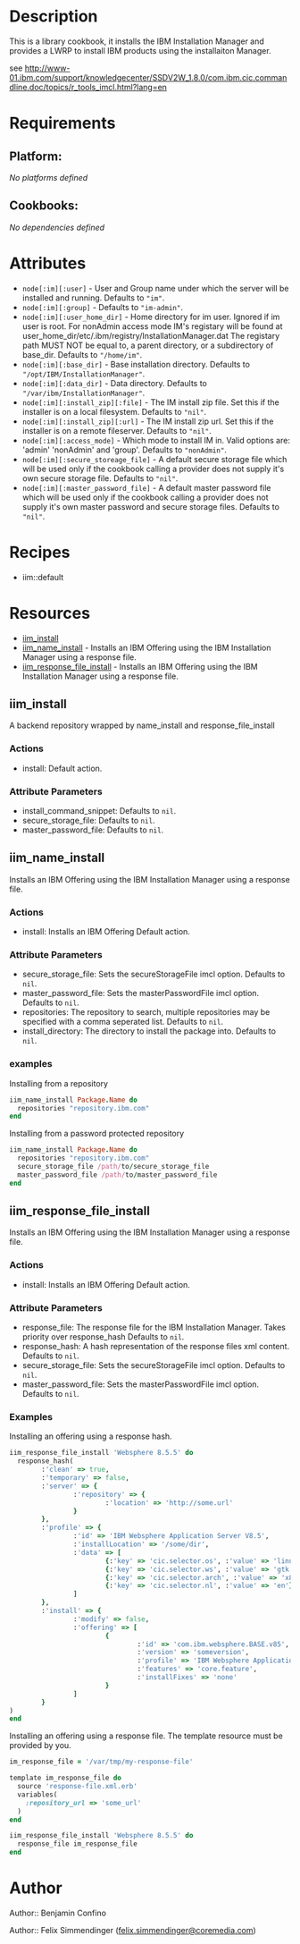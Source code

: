 # Description

This is a library cookbook, it installs the IBM Installation Manager and provides a LWRP to install IBM products using
the installaiton Manager.


see http://www-01.ibm.com/support/knowledgecenter/SSDV2W_1.8.0/com.ibm.cic.commandline.doc/topics/r_tools_imcl.html?lang=en
# Requirements

## Platform:

*No platforms defined*

## Cookbooks:

*No dependencies defined*

# Attributes

* `node[:im][:user]` - User and Group name under which the server will be installed and running. Defaults to `"im"`.
* `node[:im][:group]` -  Defaults to `"im-admin"`.
* `node[:im][:user_home_dir]` - Home directory for im user. Ignored if im user is root.
For nonAdmin access mode IM's registary will be found at user_home_dir/etc/.ibm/registry/InstallationManager.dat
The registary path MUST NOT be equal to, a parent directory, or a subdirectory of base_dir. Defaults to `"/home/im"`.
* `node[:im][:base_dir]` - Base installation directory. Defaults to `"/opt/IBM/InstallationManager"`.
* `node[:im][:data_dir]` - Data directory. Defaults to `"/var/ibm/InstallationManager"`.
* `node[:im][:install_zip][:file]` - The IM install zip file. Set this if the installer is on a local filesystem. Defaults to `"nil"`.
* `node[:im][:install_zip][:url]` - The IM install zip url. Set this if the installer is on a remote fileserver. Defaults to `"nil"`.
* `node[:im][:access_mode]` - Which mode to install IM in. Valid options are: 'admin' 'nonAdmin' and 'group'. Defaults to `"nonAdmin"`.
* `node[:im][:secure_storeage_file]` - A default secure storage file which will be used only if the cookbook calling a provider does not supply it's own secure storage file. Defaults to `"nil"`.
* `node[:im][:master_password_file]` - A default master password file which will be used only if the cookbook calling a provider does not supply it's own master password and secure storage files. Defaults to `"nil"`.

# Recipes

* iim::default

# Resources

* [iim_install](#iim_install)
* [iim_name_install](#iim_name_install) - Installs an IBM Offering using the IBM Installation Manager using a response file.
* [iim_response_file_install](#iim_response_file_install) - Installs an IBM Offering using the IBM Installation Manager using a response file.

## iim_install


A backend repository wrapped by name_install and response_file_install

### Actions

- install:  Default action.

### Attribute Parameters

- install_command_snippet:  Defaults to <code>nil</code>.
- secure_storage_file:  Defaults to <code>nil</code>.
- master_password_file:  Defaults to <code>nil</code>.

## iim_name_install


Installs an IBM Offering using the IBM Installation Manager using a response file.

### Actions

- install: Installs an IBM Offering Default action.

### Attribute Parameters

- secure_storage_file: Sets the secureStorageFile imcl option. Defaults to <code>nil</code>.
- master_password_file: Sets the masterPasswordFile imcl option. Defaults to <code>nil</code>.
- repositories: The repository to search, multiple repositories may be specified with a comma seperated list. Defaults to <code>nil</code>.
- install_directory: The directory to install the package into. Defaults to <code>nil</code>.

### examples

Installing from a repository

```ruby
iim_name_install Package.Name do
  repositories "repository.ibm.com"
end
```

Installing from a password protected repository

```ruby
iim_name_install Package.Name do
  repositories "repository.ibm.com"
  secure_storage_file /path/to/secure_storage_file
  master_password_file /path/to/master_password_file
end
```

## iim_response_file_install


Installs an IBM Offering using the IBM Installation Manager using a response file.

### Actions

- install: Installs an IBM Offering Default action.

### Attribute Parameters

- response_file: The response file for the IBM Installation Manager. Takes priority over response_hash Defaults to <code>nil</code>.
- response_hash: A hash representation of the response files xml content. Defaults to <code>nil</code>.
- secure_storage_file: Sets the secureStorageFile imcl option. Defaults to <code>nil</code>.
- master_password_file: Sets the masterPasswordFile imcl option. Defaults to <code>nil</code>.

### Examples

Installing an offering using a response hash.

```ruby
iim_response_file_install 'Websphere 8.5.5' do
  response_hash(
        :'clean' => true,
        :'temporary' => false,
        :'server' => {
                :'repository' => {
                        :'location' => 'http://some.url'
                }
        },
        :'profile' => {
                :'id' => 'IBM Websphere Application Server V8.5',
                :'installLocation' => '/some/dir',
                :'data' => [
                        {:'key' => 'cic.selector.os', :'value' => 'linux'},
                        {:'key' => 'cic.selector.ws', :'value' => 'gtk'},
                        {:'key' => 'cic.selector.arch', :'value' => 'x86_64'},
                        {:'key' => 'cic.selector.nl', :'value' => 'en'},
                ]
        },
        :'install' => {
                :'modify' => false,
                :'offering' => [
                        {
                                :'id' => 'com.ibm.websphere.BASE.v85',
                                :'version' => 'someversion',
                                :'profile' => 'IBM Websphere Application Server V8.5',
                                :'features' => 'core.feature',
                                :'installFixes' => 'none'
                        }
                ]
        }
)
end
```

Installing an offering using a response file. The template resource must be provided by you.

```ruby
im_response_file = '/var/tmp/my-response-file'

template im_response_file do
  source 'response-file.xml.erb'
  variables(
    :repository_url => 'some_url'
  )
end

iim_response_file_install 'Websphere 8.5.5' do
  response_file im_response_file
end
```

# Author

Author:: Benjamin Confino

Author:: Felix Simmendinger (<felix.simmendinger@coremedia.com>)
